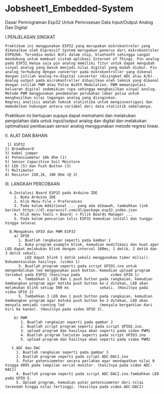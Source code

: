 # Jobsheet1_Embedded-System
Dasar Pemrograman Esp32 Untuk Pemrosesan Data Input/Output Analog Dan Digital

I.PENJELASAN SINGKAT

    Praktikum ini menggunakan ESP32 yang merupakan mikrokontroler yang dikenalkan oleh Espressif System merupakan penerus dari mikrokontroler ESP8266. Tersedia modul WiFi dalam chip, bluetooth sehingga sangat mendukung untuk membuat sistem aplikasi Internet of Things. Pin analog pada ESP32 Hanya saja pin analog memiliki fitur untuk dapat mengubah sinyal analog yang masuk menjadi nilai digital yang mudah diukur. Pin analog terhubung dengan converter pada mikrokontroller yang dikenal dengan istilah analog-to-digital converter (disingkat ADC atau A/D). Analog output pada microkontroller dihasilkan oleh teknik yang dikenal dengan istilah PWM atau Pulse Width Modulation. PWM memanipulasi keluaran digital sedemikian rupa sehingga menghasilkan sinyal analog. Metode PWM menggunakan pendekatan perubahan lebar pulsa untuk menghasilkan nilai tegangan analog yang diinginkan. 
    Regresi analisis adalah teknik statistika untuk menginvestigasi dan memodelkan hubungan antara variabel dari data statistik sebelumnya.
Praktikum ini bertujuan supaya dapat memahami dan melakukan pengolahan data untuk input/output analog dan digital dan melakukan optimalisasi pembacaan sensor analog menggunakan metode regresi linear.

II. ALAT DAN BAHAN 

     1) ESP32 
    2) Breadboard 
    3) Kabel jumper 
    4) Potensiometer 10k Ohm (1)
    5) Sensor Capacitive Soil Moisture 
    6) LED (5) dan Push Button (3)
    7) Multimeter 
    8) Resistor 330,1K, 10K Ohm (@ 3)

III. LANGKAH PERCOBAAN 

      A.Instalasi Board ESP32 pada Arduino IDE 
        1. Buka Arduino IDE 
        2. Klik Menu File > Preferences
        3. Pada kolom Additional ... yang ada dibawah, tambahkan link berikut https://dl.espressif.com/dl/package_esp32_index.json 
        4. Klik menu Tools > Board: > Pilih Boards Manager ...
        5. Pada kolom pencarian tulis ESP32 kemudian install dan tunggu hingga selesai
        
      B.Mengakses GPIO dan PWM ESP32
        a) GPIO
          1. Buatlah rangkaian seperti pada Gambar 1 
          2. Buka program example blink, kemudian modifikasi dan buat agar LED dapat melakukan blink dengan interval 100ms, 1 detik, 2 detik dan 3 detik sekali. 
             LED dapat blink 1 detik sekali menggunakan timer milis(). Dokumentasikan hasilnya. (video 1)
          3. Buatlah program seperti pada script GPIO1.ino untuk mengendalikan led menggunakan push button. Kemudian upload program tersebut pada ESP32 (hasilnya pada              video GPIO 1)
          4. Tambahkan 1 LED dan 1 push button pada rangkaian, kemudian kembangkan program agar ketika push button ke-2 ditekan, LED akan melakukan blink setiap 500 ms              sekali. (Hasilnya pada video GPIO 2)
          5. Tambahkan 3 LED dan 1 push button pada rangkaian, kemudian kembangkan program agar ketuka push button ke-3 ditekan, LED akan menyala menjadi running led                (menyala bergantian dari kiri ke kanan). (Hasilnya pada video GPIO 3).
          
        b) PWM 
           1. Buatlah rangkaian seperti pada gambar 2
           2. Buatlah script program seperti pada script GPIO2.ino.
           3. upload program dan hasilnya akan seperti pada video PWM1
           4. Buatlah program lanjutan seperti pada script GPIO3.ino
           5. upload program dan hasilnya akan seperti pada video PWM2

       C.ADC dan DAC 
         1. Buatlah rangkaian seperti pada gambar 3
         2. Buatlah program seperti pada script ADC-DAC1.ino
         3. Putar potensiometer secara perlahan agar mendapatkan nilai 0 hingga 4095 pada tampilan serial monitor. (hasilnya pada video ADC-DAC1)
         4. Buatlah program seperti pada script ADC-DAC2.ino.Tambahkan LED pada GPIO 5.
         5. Upload program, kemudian putar potensiometer dari nilai terendah hingga nilai tertinggi. (hasilnya pada video ADC-DAC2)



